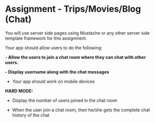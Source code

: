 # Assignment - Trips/Movies/Blog (Chat)

You will use server side pages using Mustache or any other server side template framework for this assignment. 

Your app should allow users to do the following: 

**- Allow the users to join a chat room where they can chat with other users.** 

**- Display username along with the chat messages** 

* Your app should work on mobile devices

 **HARD MODE:** 

- Display the number of users joined in the chat room 

- When the user join a chat room, then he/she gets the complete chat history of the chat

 